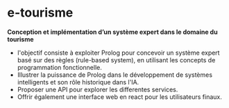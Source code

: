 # e-tourisme
**Conception et implémentation d’un système expert dans le domaine du tourisme**
- l'objectif consiste à exploiter Prolog pour concevoir un système expert basé sur des règles (rule-based system), en utilisant les concepts de programmation fonctionnelle.
- Illustrer la puissance de Prolog dans le développement de systèmes intelligents et son rôle historique dans l'IA.
- Proposer une API pour explorer les differentes services.
- Offrir également une interface web en react pour les utilisateurs finaux.
